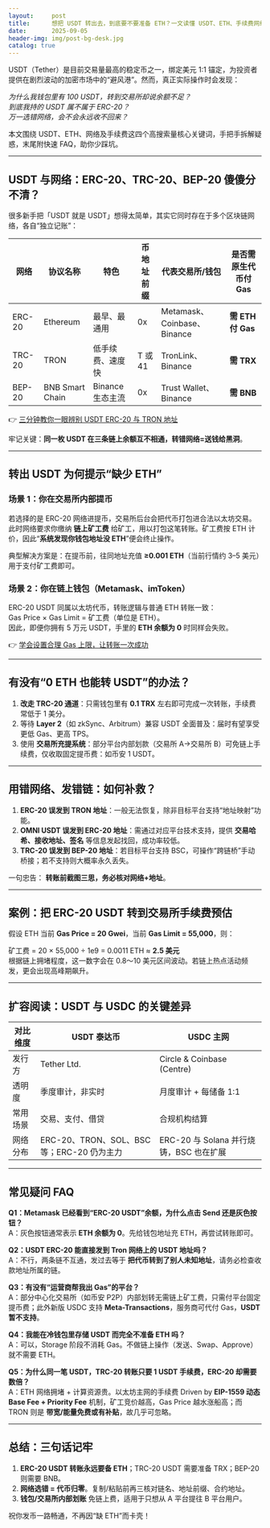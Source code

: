 ```yaml
---
layout:     post
title:      想把 USDT 转出去，到底要不要准备 ETH？一文读懂 USDT、ETH、手续费网络全关系
date:       2025-09-05
header-img: img/post-bg-desk.jpg
catalog: true
---
```


USDT（Tether）是目前交易量最高的稳定币之一，绑定美元 1:1 锚定，为投资者提供在剧烈波动的加密市场中的“避风港”。然而，真正实际操作时会发现：

*为什么我钱包里有 100 USDT，转到交易所却说余额不足？*  
*到底我持的 USDT 属不属于 ERC-20？*  
*万一选错网络，会不会永远收不回来？*

本文围绕 USDT、ETH、网络及手续费这四个高搜索量核心关键词，手把手拆解疑惑，末尾附快速 FAQ，助你少踩坑。

---

## USDT 与网络：ERC-20、TRC-20、BEP-20 傻傻分不清？

很多新手把「USDT 就是 USDT」想得太简单，其实它同时存在于多个区块链网络，各自“独立记账”：

| 网络 | 协议名称 | 特色 | 币地址前缀 | 代表交易所/钱包 | 是否需原生代币付 Gas |
|---|---|---|---|---|---|
| ERC-20 | Ethereum | 最早、最通用 | 0x | Metamask、Coinbase、Binance | **需 ETH 付 Gas**
| TRC-20 | TRON | 低手续费、速度快 | T 或 41 | TronLink、Binance | **需 TRX**
| BEP-20 | BNB Smart Chain | Binance 生态主流 | 0x | Trust Wallet、Binance | **需 BNB**

👉 [三分钟教你一眼辨别 USDT ERC-20 与 TRON 地址](https://okxdog.com/)

牢记关键：**同一枚 USDT 在三条链上余额互不相通，转错网络=送钱给黑洞**。

---

## 转出 USDT 为何提示“缺少 ETH”

### 场景 1：你在交易所内部提币

若选择的是 ERC-20 网络进提币，交易所后台会把代币打包进合法以太坊交易。此时网络要求你缴纳 **链上矿工费** 给矿工，用以打包这笔转账。矿工费按 ETH 计价，因此“**系统发现你钱包地址没 ETH**”便会终止操作。

典型解决方案是：在提币前，往同地址充值 **≥0.001 ETH**（当前行情约 3–5 美元）用于支付矿工费即可。

### 场景 2：你在链上钱包（Metamask、imToken）

ERC-20 USDT 同属以太坊代币，转账逻辑与普通 ETH 转账一致：  
Gas Price × Gas Limit = 矿工费（单位是 ETH）。  
因此，即便你拥有 5 万元 USDT，手里的 **ETH 余额为 0** 时同样会失败。

👉 [学会设置合理 Gas 上限，让转账一次成功](https://okxdog.com/)

---

## 有没有“0 ETH 也能转 USDT”的办法？

1. **改走 TRC-20 通道**：只需钱包里有 **0.1 TRX** 左右即可完成一次转账，手续费常低于 1 美分。
2. 等待 **Layer 2**（如 zkSync、Arbitrum）兼容 USDT 全面普及：届时有望享受更低 Gas、更高 TPS。
3. 使用 **交易所充提系统**：部分平台内部划款（交易所 A→交易所 B）可免链上手续费，仅收取固定提币费：如币安 1 USDT。

---

## 用错网络、发错链：如何补救？

1. **ERC-20 误发到 TRON 地址**：一般无法恢复，除非目标平台支持“地址映射”功能。
2. **OMNI USDT 误发到 ERC-20 地址**：需通过对应平台技术支持，提供 **交易哈希、接收地址、签名** 等信息发起找回，成功率较低。
3. **TRC-20 误发到 BEP-20 地址**：若目标平台支持 BSC，可操作“跨链桥”手动桥接；若不支持则大概率永久丢失。

一句忠告： **转账前截图三思，务必核对网络+地址**。

---

## 案例：把 ERC-20 USDT 转到交易所手续费预估

假设 ETH 当前 **Gas Price = 20 Gwei**，当前 **Gas Limit = 55,000**，则：

矿工费 = 20 × 55,000 ÷ 1e9 = 0.0011 ETH ≈ **2.5 美元**  
根据链上拥堵程度，这一数字会在 0.8～10 美元区间波动。若链上热点活动频发，更会出现高峰期飙升。

---

## 扩容阅读：USDT 与 USDC 的关键差异

| 对比维度 | USDT 泰达币 | USDC 主网 |
|---|---|---|
| 发行方 | Tether Ltd. | Circle & Coinbase (Centre) |
| 透明度 | 季度审计，非实时 | 月度审计 + 每储备 1:1 |
| 常用场景 | 交易、支付、借贷 | 合规机构结算 |
| 网络分布 | ERC-20、TRON、SOL、BSC 等；ERC-20 仍为主力 | ERC-20 与 Solana 并行烧铸，BSC 也在扩展 |

---

## 常见疑问 FAQ

**Q1：Metamask 已经看到“ERC-20 USDT”余额，为什么点击 Send 还是灰色按钮？**  
A：灰色按钮通常表示 **ETH 余额为 0**。先给钱包地址充 ETH，再尝试转账即可。

**Q2：USDT ERC-20 能直接发到 Tron 网络上的 USDT 地址吗？**  
A：不行，两条链不互通，发过去等于 **把代币转到了别人未知地址**，请务必检查收款地址所属的链。

**Q3：有没有“运营商帮我出 Gas”的平台？**  
A：部分中心化交易所（如币安 P2P）内部划转无需链上矿工费，只需付平台固定提币费；此外新版 USDC 支持 **Meta-Transactions**，服务商可代付 Gas，**USDT 暂不支持**。

**Q4：我能在冷钱包里存储 USDT 而完全不准备 ETH 吗？**  
A：可以，Storage 阶段不消耗 Gas。不做链上操作（发送、Swap、Approve）就不需要 ETH。

**Q5：为什么同一笔 USDT，TRC-20 转账只要 1 USDT 手续费，ERC-20 却需要数倍？**  
A：ETH 网络拥堵 + 计算资源贵。以太坊主网的手续费 Driven by **EIP-1559 动态 Base Fee + Priority Fee** 机制，矿工竞价越高，Gas Price 越水涨船高；而 TRON 则是 **带宽/能量免费或有补贴**，故几乎可忽略。

---

## 总结：三句话记牢

1. **ERC-20 USDT 转账永远要备 ETH**；TRC-20 USDT 需要准备 TRX；BEP-20 则需要 BNB。  
2. **网络选错 = 代币归零**。复制/粘贴前再三核对链名、地址前缀、合约地址。  
3. **钱包/交易所内部划账** 免链上费，适用于只想从 A 平台提往 B 平台用户。  

祝你发币一路畅通，不再因“缺 ETH”而卡壳！